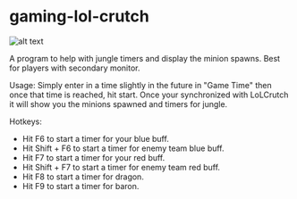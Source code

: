 gaming-lol-crutch
=================

![alt text](https://raw.github.com/cstockton/gaming-lol-crutch/master/ss.png "Screen Shot")

A program to help with jungle timers and display the minion spawns. Best for players with secondary monitor.

Usage:
  Simply enter in a time slightly in the future in "Game Time" then once that time is reached, hit start. Once your synchronized with LoLCrutch it will show you the minions spawned and timers for jungle.

Hotkeys:
 * Hit F6 to start a timer for your blue buff.
 * Hit Shift + F6 to start a timer for enemy team blue buff.
 * Hit F7 to start a timer for your red buff.
 * Hit Shift + F7 to start a timer for enemy team red buff.
 * Hit F8 to start a timer for dragon.
 * Hit F9 to start a timer for baron.